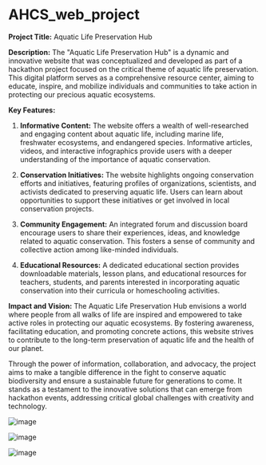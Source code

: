 # AHCS_web_project

**Project Title:** Aquatic Life Preservation Hub

**Description:**
The "Aquatic Life Preservation Hub" is a dynamic and innovative website that was conceptualized and developed as part of a hackathon project focused on the critical theme of aquatic life preservation. This digital platform serves as a comprehensive resource center, aiming to educate, inspire, and mobilize individuals and communities to take action in protecting our precious aquatic ecosystems.

**Key Features:**

1. **Informative Content:** The website offers a wealth of well-researched and engaging content about aquatic life, including marine life, freshwater ecosystems, and endangered species. Informative articles, videos, and interactive infographics provide users with a deeper understanding of the importance of aquatic conservation.

2. **Conservation Initiatives:** The website highlights ongoing conservation efforts and initiatives, featuring profiles of organizations, scientists, and activists dedicated to preserving aquatic life. Users can learn about opportunities to support these initiatives or get involved in local conservation projects.

3. **Community Engagement:** An integrated forum and discussion board encourage users to share their experiences, ideas, and knowledge related to aquatic conservation. This fosters a sense of community and collective action among like-minded individuals.
   
4. **Educational Resources:** A dedicated educational section provides downloadable materials, lesson plans, and educational resources for teachers, students, and parents interested in incorporating aquatic conservation into their curricula or homeschooling activities.

**Impact and Vision:**
The Aquatic Life Preservation Hub envisions a world where people from all walks of life are inspired and empowered to take active roles in protecting our aquatic ecosystems. By fostering awareness, facilitating education, and promoting concrete actions, this website strives to contribute to the long-term preservation of aquatic life and the health of our planet.

Through the power of information, collaboration, and advocacy, the project aims to make a tangible difference in the fight to conserve aquatic biodiversity and ensure a sustainable future for generations to come. It stands as a testament to the innovative solutions that can emerge from hackathon events, addressing critical global challenges with creativity and technology.

![image](https://github.com/A5hw1nneg1/AHCS_web_project/assets/96017158/229201c3-df7e-426b-ad42-0e48934debf2)

![image](https://github.com/A5hw1nneg1/AHCS_web_project/assets/96017158/7579dab4-5264-4123-acaf-d0e79cf52a50)

![image](https://github.com/A5hw1nneg1/AHCS_web_project/assets/96017158/febf6fb1-866c-4a3e-a154-f0c124d5b367)

